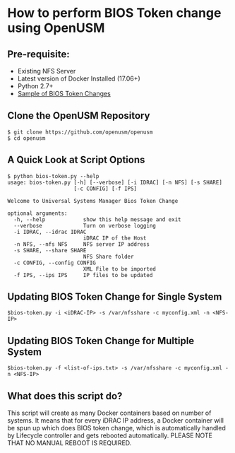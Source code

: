 # How to perform BIOS Token change using OpenUSM

## Pre-requisite:

- Existing NFS Server
- Latest version of Docker Installed (17.06+)
- Python 2.7+ 
- [Sample of BIOS Token Changes](../samples/biosconfig.xml)


## Clone the OpenUSM Repository


```
$ git clone https://github.com/openusm/openusm
$ cd openusm
```

## A Quick Look at Script Options

```
$ python bios-token.py --help
usage: bios-token.py [-h] [--verbose] [-i IDRAC] [-n NFS] [-s SHARE]
                     [-c CONFIG] [-f IPS]

Welcome to Universal Systems Manager Bios Token Change

optional arguments:
  -h, --help            show this help message and exit
  --verbose             Turn on verbose logging
  -i IDRAC, --idrac IDRAC
                        iDRAC IP of the Host
  -n NFS, --nfs NFS     NFS server IP address
  -s SHARE, --share SHARE
                        NFS Share folder
  -c CONFIG, --config CONFIG
                        XML File to be imported
  -f IPS, --ips IPS     IP files to be updated
```

## Updating BIOS Token Change for Single System 

```
$bios-token.py -i <iDRAC-IP> -s /var/nfsshare -c myconfig.xml -n <NFS-IP>
```

## Updating BIOS Token Change for Multiple System


```
$bios-token.py -f <list-of-ips.txt> -s /var/nfsshare -c myconfig.xml -n <NFS-IP>
```

## What does this script do?

This script will create as many Docker containers based on number of systems. It means that for every iDRAC IP address, a Docker container will be spun up which does BIOS token change, which is automatically handled by Lifecycle controller and gets rebooted automatically. PLEASE NOTE THAT NO MANUAL REBOOT IS REQUIRED.
